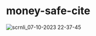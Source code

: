 # money-safe-cite
![scrnli_07-10-2023 22-37-45](https://github.com/MertArdaDogan/money-safe-cite/assets/136620536/c3850939-efd1-4e6e-b326-2b1c9559e593)
